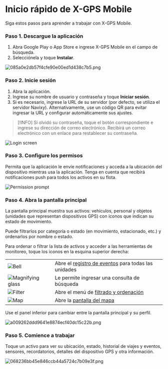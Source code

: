 # Inicio rápido de X-GPS Mobile

Siga estos pasos para aprender a trabajar con X-GPS Mobile.

### Paso 1. Descargue la aplicación

1. Abra Google Play o App Store e ingrese X-GPS Mobile en el campo de búsqueda.
2. Selecciónela y toque **Instalar**.

![085a0e2db57f4cfe90e00ed1d438c7b5.png](attachments/085a0e2db57f4cfe90e00ed1d438c7b5.png)

### Paso 2. Inicie sesión

1. Abra la aplicación.
2. Ingrese su nombre de usuario y contraseña y toque **Iniciar sesión**.
3. Si es necesario, ingrese la URL de su servidor (por defecto, se utiliza el servidor Navixy). Alternativamente, use un código QR para evitar ingresar la URL y configurar automáticamente sus ajustes.

> [!INFO]
> Si olvidó su contraseña, toque el botón correspondiente e ingrese su dirección de correo electrónico. Recibirá un correo electrónico con un enlace para restablecer su contraseña.

![Login screen](attachments/cf79e0d1f1894b81a47c90b4f5c49ef2.jpg)

### Paso 3. Configure los permisos

Permita que la aplicación le envíe notificaciones y acceda a la ubicación del dispositivo mientras usa la aplicación. Tenga en cuenta que recibirá notificaciones push para todos los activos en su flota.

![Permission prompt](attachments/1d3626419dc1462b928e9d36943e2f6c.jpg)

### Paso 4. Abra la pantalla principal

La pantalla principal muestra sus activos: vehículos, personal y objetos (unidades que representan dispositivos GPS) con iconos que indican su estado de movimiento.

Puede filtrarlos por categoría o estado (en movimiento, estacionado, etc.) y ordenarlos por nombre o estado.

Para ordenar o filtrar la lista de activos y acceder a las herramientas de monitoreo, toque los iconos en la esquina superior derecha: 

|     |     |
| --- | --- |
| ![Bell](attachments/9f2a1382af464cbfabcc548f9538fb2c.png) | Abre el [registro de eventos](https://squaregps.atlassian.net/wiki/spaces/~7120201a6252f8d34242e3bdb7409b5d34d953/pages/3182821465/new+Assets+list#events-list) para todas las unidades |
| ![Magnifying glass](attachments/9525c65e012b446db6a14a2c9641afeb.png) | Le permite ingresar una consulta de búsqueda |
| ![Filter](attachments/68d1b5b0d4934fedbda3dd9bd87d5ba1.png) | Abre el menú de [filtrado y ordenación](https://squaregps.atlassian.net/wiki/spaces/~7120201a6252f8d34242e3bdb7409b5d34d953/pages/3182821465/new+Assets+list#sorting-and-filtering) |
| ![Map](attachments/540d0aadee34459daf0020dffa6341d2.png) | Abre la [pantalla del mapa](https://squaregps.atlassian.net/wiki/spaces/~7120201a6252f8d34242e3bdb7409b5d34d953/pages/3182821465/new+Assets+list#map-fullscreen) |

Use el panel inferior para cambiar entre la pantalla principal y su perfil.

![a009262ddd9641e8874ecf40dc15c22b.png](attachments/a009262ddd9641e8874ecf40dc15c22b.png)

### Paso 5. Comience a trabajar

Toque un activo para ver su ubicación, estado, historial de viajes y eventos, sensores, recordatorios, detalles del dispositivo GPS y otra información.

![068236bb45e846ccb44a5724c7b09e3f.png](attachments/068236bb45e846ccb44a5724c7b09e3f.png)